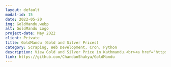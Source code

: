 ```yaml
---
layout: default
modal-id: 15
date: 2022-05-20
img: GoldMandu.webp
alt: GoldMandu Logo
project-date: May 2022
client: Private
title: GoldMandu (Gold and Silver Prices)
category: Scraping, Web Development, Cron, Python
description: View Gold and Silver Price in Kathmandu.<br><a href="https://chandanshakya.com.np/GoldMandu/">Visit Website</a>
link: https://github.com/ChandanShakya/GoldMandu
---
```

